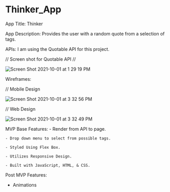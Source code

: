 # Thinker_App
App Title: Thinker

App Description: Provides the user with a random quote from a selection of tags. 

APIs: I am using the Quotable API for this project. 




// Screen shot for Quotable API //

![Screen Shot 2021-10-01 at 1 29 19 PM](https://user-images.githubusercontent.com/91752553/135662655-8de2b2b4-7966-49bd-ae75-397fed47562b.png)


Wireframes: 

// Mobile Design


![Screen Shot 2021-10-01 at 3 32 56 PM](https://user-images.githubusercontent.com/91752553/135676814-c071a99e-a364-43fe-a52d-1a68075d6cd6.png)



// Web Design


![Screen Shot 2021-10-01 at 3 32 49 PM](https://user-images.githubusercontent.com/91752553/135676837-d7b9ed79-5e42-4991-bdbf-fee0c0320ef9.png)



MVP Base Features: 
    - Render from API to page.
    
    - Drop down menu to select from possible tags.
    
    - Styled Using Flex Box.
    
    - Utilizes Responsive Design.
    
    - Built with JavaScript, HTML, & CSS.
    
Post MVP Features: 
   
   - Animations 
    
  
